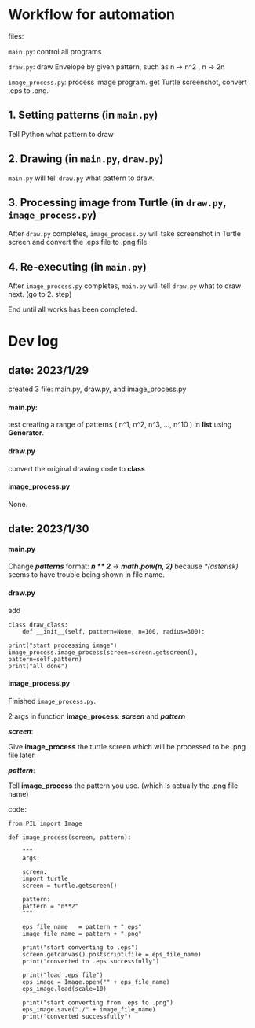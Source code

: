 # Workflow for automation

files: 

```main.py```:           control all programs

```draw.py```:            draw Envelope by given pattern, such as n -> n^2 , n -> 2n

```image_process.py```:   process image program. get Turtle screenshot, convert .eps to .png.

## 1. Setting patterns (in ```main.py```)
Tell Python what pattern to draw

## 2. Drawing (in ```main.py```, ```draw.py```)
```main.py``` will tell ```draw.py``` what pattern to draw.

## 3. Processing image from Turtle (in ```draw.py```, ```image_process.py```)
After ```draw.py``` completes, ```image_process.py``` will take screenshot in Turtle screen and convert the .eps file to .png file

## 4. Re-executing (in ```main.py```)
After ```image_process.py``` completes, ```main.py``` will tell ```draw.py``` what to draw next. (go to 2. step)

End until all works has been completed.




# Dev log

## date: 2023/1/29

created 3 file: main.py, draw.py, and image_process.py

#### main.py:

test creating a range of patterns ( n^1, n^2, n^3, ..., n^10 ) in __list__ using __Generator__.

#### draw.py

convert the original drawing code to __class__

#### image_process.py

None.



## date: 2023/1/30

#### main.py

Change __*patterns*__ format: __*n \*\* 2*__ -> __*math.pow(n, 2)*__  because *\*(asterisk)* seems to have trouble being shown in file name.

#### draw.py

add 
```
class draw_class:
    def __init__(self, pattern=None, n=100, radius=300):
```
```
print("start processing image")
image_process.image_process(screen=screen.getscreen(), pattern=self.pattern)        
print("all done")
```


#### image_process.py

Finished ```image_process.py```.

2 args in function __image_process__: __*screen*__ and __*pattern*__

__*screen*__:

Give __image_process__ the turtle screen which will be processed to be .png file later.

__*pattern*__:

Tell __image_process__ the pattern you use. (which is actually the .png file name)

code:
```
from PIL import Image

def image_process(screen, pattern):

    """
    args:

    screen:
    import turtle 
    screen = turtle.getscreen()

    pattern:
    pattern = "n**2"
    """

    eps_file_name   = pattern + ".eps"
    image_file_name = pattern + ".png"

    print("start converting to .eps")
    screen.getcanvas().postscript(file = eps_file_name)
    print("converted to .eps successfully")

    print("load .eps file")
    eps_image = Image.open("" + eps_file_name)
    eps_image.load(scale=10)

    print("start converting from .eps to .png")
    eps_image.save("./" + image_file_name)
    print("converted successfully")
```



